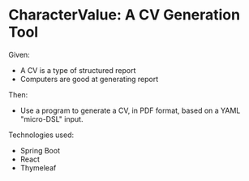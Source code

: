 # CharacterValue: A CV Generation Tool

Given:

- A CV is a type of structured report
- Computers are good at generating report

Then:

- Use a program to generate a CV, in PDF format, based on a YAML "micro-DSL" input.

Technologies used:

- Spring Boot
- React
- Thymeleaf
